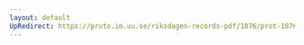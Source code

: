 ```yaml
---
layout: default
UpRedirect: https://pruto.im.uu.se/riksdagen-records-pdf/1876/prot-1876--fk--035/prot-1876--fk--035_058.pdf
---
```

